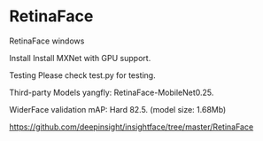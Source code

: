 # RetinaFace
RetinaFace windows

Install
Install MXNet with GPU support.

Testing
Please check test.py for testing.

Third-party Models
yangfly: RetinaFace-MobileNet0.25.

WiderFace validation mAP: Hard 82.5. (model size: 1.68Mb)

https://github.com/deepinsight/insightface/tree/master/RetinaFace
